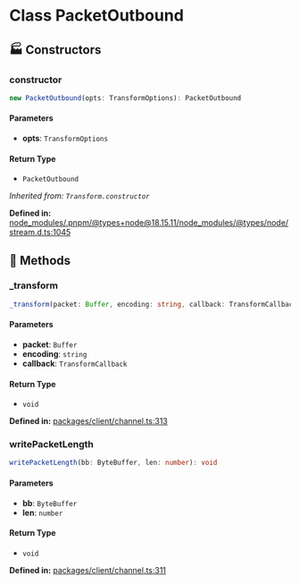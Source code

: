 # Class PacketOutbound

## 🏭 Constructors

### constructor

```ts
new PacketOutbound(opts: TransformOptions): PacketOutbound
```
#### Parameters

- **opts**: `TransformOptions`
#### Return Type

- `PacketOutbound`

*Inherited from: `Transform.constructor`*

<p style="font-size: 14px; color: var(--vp-c-text-2)">
<strong>Defined in:</strong> <a href="https://github.com/voxelum/minecraft-launcher-core-node/blob/master/node_modules/.pnpm/@types+node@18.15.11/node_modules/@types/node/stream.d.ts#L1045" target="_blank" rel="noreferrer">node_modules/.pnpm/@types+node@18.15.11/node_modules/@types/node/stream.d.ts:1045</a>
</p>


## 🔧 Methods

### _transform

```ts
_transform(packet: Buffer, encoding: string, callback: TransformCallback): void
```
#### Parameters

- **packet**: `Buffer`
- **encoding**: `string`
- **callback**: `TransformCallback`
#### Return Type

- `void`

<p style="font-size: 14px; color: var(--vp-c-text-2)">
<strong>Defined in:</strong> <a href="https://github.com/voxelum/minecraft-launcher-core-node/blob/master/packages/client/channel.ts#L313" target="_blank" rel="noreferrer">packages/client/channel.ts:313</a>
</p>


### writePacketLength <Badge type="warning" text="protected" /> <Badge type="warning" text="abstract" />

```ts
writePacketLength(bb: ByteBuffer, len: number): void
```
#### Parameters

- **bb**: `ByteBuffer`
- **len**: `number`
#### Return Type

- `void`

<p style="font-size: 14px; color: var(--vp-c-text-2)">
<strong>Defined in:</strong> <a href="https://github.com/voxelum/minecraft-launcher-core-node/blob/master/packages/client/channel.ts#L311" target="_blank" rel="noreferrer">packages/client/channel.ts:311</a>
</p>



